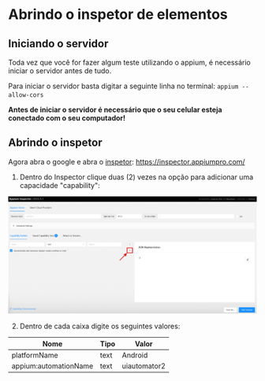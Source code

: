 # Abrindo o inspetor de elementos

## Iniciando o servidor

Toda vez que você for fazer algum teste utilizando o appium, é necessário iniciar o servidor antes de tudo.

Para iniciar o servidor basta digitar a seguinte linha no terminal: `appium --allow-cors`

**Antes de iniciar o servidor é necessário que o seu celular esteja conectado com o seu computador!**

## Abrindo o inspetor

Agora abra o google e abra o [inspetor](https://inspector.appiumpro.com/):
https://inspector.appiumpro.com/

1. Dentro do Inspector clique duas (2) vezes na opção para adicionar uma capacidade "capability":

![capAdd](/Images/Appium/Appium-Aula2-12.png)

2. Dentro de cada caixa digite os seguintes valores:

| Nome | Tipo | Valor |
|------|------|-------|
|platformName|text|Android|
|appium:automationName|text|uiautomator2|
